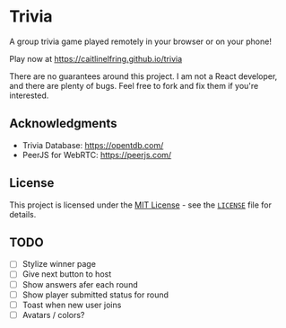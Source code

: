 # Trivia

A group trivia game played remotely in your browser or on your phone!

Play now at <https://caitlinelfring.github.io/trivia>

There are no guarantees around this project. I am not a React developer, and there are plenty of bugs. Feel free to fork and fix them if you're interested.

## Acknowledgments

* Trivia Database: <https://opentdb.com/>
* PeerJS for WebRTC: <https://peerjs.com/>

## License

This project is licensed under the [MIT License](https://opensource.org/licenses/MIT) - see the [`LICENSE`](./LICENSE) file for details.

## TODO

* [ ] Stylize winner page
* [ ] Give next button to host
* [ ] Show answers afer each round
* [ ] Show player submitted status for round
* [ ] Toast when new user joins
* [ ] Avatars / colors?
